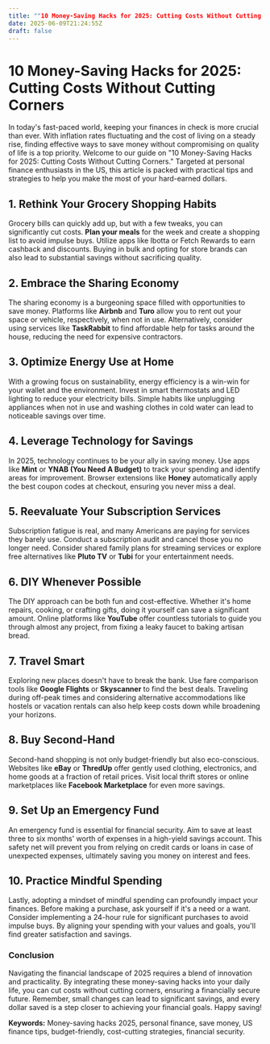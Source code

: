 ```yaml
---
title: ""10 Money-Saving Hacks for 2025: Cutting Costs Without Cutting Corners""
date: 2025-06-09T21:24:55Z
draft: false
---
```


# 10 Money-Saving Hacks for 2025: Cutting Costs Without Cutting Corners

In today's fast-paced world, keeping your finances in check is more crucial than ever. With inflation rates fluctuating and the cost of living on a steady rise, finding effective ways to save money without compromising on quality of life is a top priority. Welcome to our guide on "10 Money-Saving Hacks for 2025: Cutting Costs Without Cutting Corners." Targeted at personal finance enthusiasts in the US, this article is packed with practical tips and strategies to help you make the most of your hard-earned dollars.

## 1. Rethink Your Grocery Shopping Habits

Grocery bills can quickly add up, but with a few tweaks, you can significantly cut costs. **Plan your meals** for the week and create a shopping list to avoid impulse buys. Utilize apps like Ibotta or Fetch Rewards to earn cashback and discounts. Buying in bulk and opting for store brands can also lead to substantial savings without sacrificing quality.

## 2. Embrace the Sharing Economy

The sharing economy is a burgeoning space filled with opportunities to save money. Platforms like **Airbnb** and **Turo** allow you to rent out your space or vehicle, respectively, when not in use. Alternatively, consider using services like **TaskRabbit** to find affordable help for tasks around the house, reducing the need for expensive contractors.

## 3. Optimize Energy Use at Home

With a growing focus on sustainability, energy efficiency is a win-win for your wallet and the environment. Invest in smart thermostats and LED lighting to reduce your electricity bills. Simple habits like unplugging appliances when not in use and washing clothes in cold water can lead to noticeable savings over time.

## 4. Leverage Technology for Savings

In 2025, technology continues to be your ally in saving money. Use apps like **Mint** or **YNAB (You Need A Budget)** to track your spending and identify areas for improvement. Browser extensions like **Honey** automatically apply the best coupon codes at checkout, ensuring you never miss a deal.

## 5. Reevaluate Your Subscription Services

Subscription fatigue is real, and many Americans are paying for services they barely use. Conduct a subscription audit and cancel those you no longer need. Consider shared family plans for streaming services or explore free alternatives like **Pluto TV** or **Tubi** for your entertainment needs.

## 6. DIY Whenever Possible

The DIY approach can be both fun and cost-effective. Whether it's home repairs, cooking, or crafting gifts, doing it yourself can save a significant amount. Online platforms like **YouTube** offer countless tutorials to guide you through almost any project, from fixing a leaky faucet to baking artisan bread.

## 7. Travel Smart

Exploring new places doesn't have to break the bank. Use fare comparison tools like **Google Flights** or **Skyscanner** to find the best deals. Traveling during off-peak times and considering alternative accommodations like hostels or vacation rentals can also help keep costs down while broadening your horizons.

## 8. Buy Second-Hand

Second-hand shopping is not only budget-friendly but also eco-conscious. Websites like **eBay** or **ThredUp** offer gently used clothing, electronics, and home goods at a fraction of retail prices. Visit local thrift stores or online marketplaces like **Facebook Marketplace** for even more savings.

## 9. Set Up an Emergency Fund

An emergency fund is essential for financial security. Aim to save at least three to six months' worth of expenses in a high-yield savings account. This safety net will prevent you from relying on credit cards or loans in case of unexpected expenses, ultimately saving you money on interest and fees.

## 10. Practice Mindful Spending

Lastly, adopting a mindset of mindful spending can profoundly impact your finances. Before making a purchase, ask yourself if it's a need or a want. Consider implementing a 24-hour rule for significant purchases to avoid impulse buys. By aligning your spending with your values and goals, you'll find greater satisfaction and savings.

### Conclusion

Navigating the financial landscape of 2025 requires a blend of innovation and practicality. By integrating these money-saving hacks into your daily life, you can cut costs without cutting corners, ensuring a financially secure future. Remember, small changes can lead to significant savings, and every dollar saved is a step closer to achieving your financial goals. Happy saving!

**Keywords:** Money-saving hacks 2025, personal finance, save money, US finance tips, budget-friendly, cost-cutting strategies, financial security.